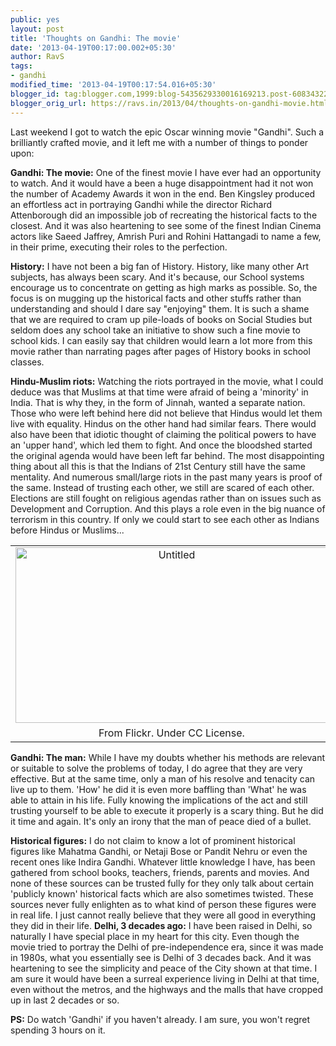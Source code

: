 ```yaml
---
public: yes
layout: post
title: 'Thoughts on Gandhi: The movie'
date: '2013-04-19T00:17:00.002+05:30'
author: RavS
tags:
- gandhi
modified_time: '2013-04-19T00:17:54.016+05:30'
blogger_id: tag:blogger.com,1999:blog-5435629330016169213.post-6083432243394827192
blogger_orig_url: https://ravs.in/2013/04/thoughts-on-gandhi-movie.html
---
```


Last weekend I got to watch the epic Oscar winning movie "Gandhi". Such a brilliantly crafted movie, and it left me with a number of things to ponder upon:

**Gandhi: The movie:** One of the finest movie I have ever had an opportunity to watch. And it would have a been a huge disappointment had it not won the number of Academy Awards it won in the end. Ben Kingsley produced an effortless act in portraying Gandhi while the director Richard Attenborough did an impossible job of recreating the historical facts to the closest. And it was also heartening to see some of the finest Indian Cinema actors like Saeed Jaffrey, Amrish Puri and Rohini Hattangadi to name a few, in their prime, executing their roles to the perfection.

**History:** I have not been a big fan of History. History, like many other Art subjects, has always been scary. And it's because, our School systems encourage us to concentrate on getting as high marks as possible. So, the focus is on mugging up the historical facts and other stuffs rather than understanding and should I dare say "enjoying" them. It is such a shame that we are required to cram up pile-loads of books on Social Studies but seldom does any school take an initiative to show such a fine movie to school kids. I can easily say that children would learn a lot more from this movie rather than narrating pages after pages of History books in school classes. 

**Hindu-Muslim riots:** Watching the riots portrayed in the movie, what I could deduce was that Muslims at that time were afraid of being a 'minority' in India. That is why they, in the form of Jinnah, wanted a separate nation. Those who were left behind here did not believe that Hindus would let them live with equality. Hindus on the other hand had similar fears. There would also have been that idiotic thought of claiming the political powers to have an 'upper hand', which led them to fight. And once the bloodshed started the original agenda would have been left far behind. The most disappointing thing about all this is that the Indians of 21st Century still have the same mentality. And numerous small/large riots in the past many years is proof of the same. Instead of trusting each other, we still are scared of each other. Elections are still fought on religious agendas rather than on issues such as Development and Corruption. And this plays a role even in the big nuance of terrorism in this country. If only we could start to see each other as Indians before Hindus or Muslims...

<table align="center" cellpadding="0" cellspacing="0" class="tr-caption-container" style="margin-left: auto; margin-right: auto; text-align: center;"><tbody><tr><td style="text-align: center;"><a href="http://www.flickr.com/photos/uggboy/6022792688/" style="margin-left: auto; margin-right: auto;" title="Untitled by || UggBoy♥UggGirl || PHOTO || WORLD || TRAVEL ||, on Flickr"><img alt="Untitled" height="281" src="http://farm7.staticflickr.com/6136/6022792688_24f182afb8.jpg" width="500"></a></td></tr><tr><td class="tr-caption" style="text-align: center;">From Flickr. Under CC License.</td></tr></tbody></table>

**Gandhi: The man:** While I have my doubts whether his methods are relevant or suitable to solve the problems of today, I do agree that they are very effective. But at the same time, only a man of his resolve and tenacity can live up to them. 'How' he did it is even more baffling than 'What' he was able to attain in his life. Fully knowing the implications of the act and still trusting yourself to be able to execute it properly is a scary thing. But he did it time and again. It's only an irony that the man of peace died of a bullet.

**Historical figures:** I do not claim to know a lot of prominent historical figures like Mahatma Gandhi, or Netaji Bose or Pandit Nehru or even the recent ones like Indira Gandhi. Whatever little knowledge I have, has been gathered from school books, teachers, friends, parents and movies. And none of these sources can be trusted fully for they only talk about certain 'publicly known' historical facts which are also sometimes twisted. These sources never fully enlighten as to what kind of person these figures were in real life. I just cannot really believe that they were all good in everything they did in their life.
**Delhi, 3 decades ago:** I have been raised in Delhi, so naturally I have special place in my heart for this city. Even though the movie tried to portray the Delhi of pre-independence era, since it was made in 1980s, what you essentially see is Delhi of 3 decades back. And it was heartening to see the simplicity and peace of the City shown at that time. I am sure it would have been a surreal experience living in Delhi at that time, even without the metros, and the highways and the malls that have cropped up in last 2 decades or so.

**PS:** Do watch 'Gandhi' if you haven't already. I am sure, you won't regret spending 3 hours on it.
